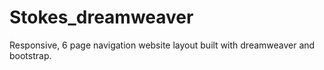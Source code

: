 # Stokes_dreamweaver
Responsive, 6 page navigation website layout built with dreamweaver and bootstrap. 
